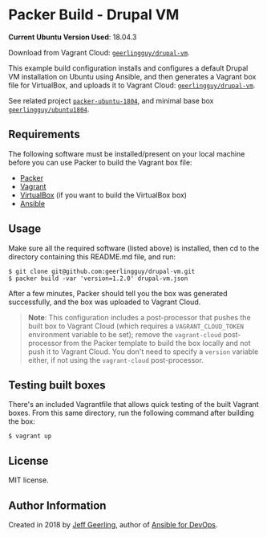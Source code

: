 # Packer Build - Drupal VM

**Current Ubuntu Version Used**: 18.04.3

Download from Vagrant Cloud: [`geerlingguy/drupal-vm`](https://app.vagrantup.com/geerlingguy/boxes/drupal-vm).

This example build configuration installs and configures a default Drupal VM installation on Ubuntu using Ansible, and then generates a Vagrant box file for VirtualBox, and uploads it to Vagrant Cloud: [`geerlingguy/drupal-vm`](https://app.vagrantup.com/geerlingguy/boxes/drupal-vm).

See related project [`packer-ubuntu-1804`](https://github.com/geerlingguy/packer-ubuntu-1804), and minimal base box [`geerlingguy/ubuntu1804`](https://vagrantcloud.com/geerlingguy/boxes/ubuntu1804).

## Requirements

The following software must be installed/present on your local machine before you can use Packer to build the Vagrant box file:

  - [Packer](http://www.packer.io/)
  - [Vagrant](http://vagrantup.com/)
  - [VirtualBox](https://www.virtualbox.org/) (if you want to build the VirtualBox box)
  - [Ansible](http://docs.ansible.com/intro_installation.html)

## Usage

Make sure all the required software (listed above) is installed, then cd to the directory containing this README.md file, and run:

    $ git clone git@github.com:geerlingguy/drupal-vm.git
    $ packer build -var 'version=1.2.0' drupal-vm.json

After a few minutes, Packer should tell you the box was generated successfully, and the box was uploaded to Vagrant Cloud.

> **Note**: This configuration includes a post-processor that pushes the built box to Vagrant Cloud (which requires a `VAGRANT_CLOUD_TOKEN` environment variable to be set); remove the `vagrant-cloud` post-processor from the Packer template to build the box locally and not push it to Vagrant Cloud. You don't need to specify a `version` variable either, if not using the `vagrant-cloud` post-processor.

## Testing built boxes

There's an included Vagrantfile that allows quick testing of the built Vagrant boxes. From this same directory, run the following command after building the box:

    $ vagrant up

## License

MIT license.

## Author Information

Created in 2018 by [Jeff Geerling](https://www.jeffgeerling.com/), author of [Ansible for DevOps](https://www.ansiblefordevops.com/).
